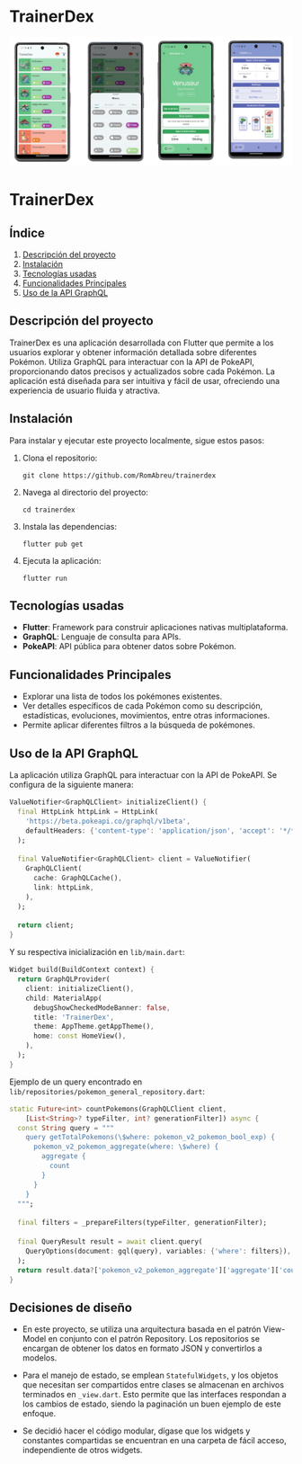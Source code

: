 # TrainerDex

![image.png](image.png)

# TrainerDex

## Índice

1. [Descripción del proyecto](#descripción-del-proyecto)
2. [Instalación](#instalación)
3. [Tecnologías usadas](#tecnologías-usadas)
4. [Funcionalidades Principales](#funcionalidades-principales)
5. [Uso de la API GraphQL](#uso-de-la-api-graphql)

## Descripción del proyecto

TrainerDex es una aplicación desarrollada con Flutter que permite a los usuarios explorar y obtener información detallada sobre diferentes Pokémon. Utiliza GraphQL para interactuar con la API de PokeAPI, proporcionando datos precisos y actualizados sobre cada Pokémon. La aplicación está diseñada para ser intuitiva y fácil de usar, ofreciendo una experiencia de usuario fluida y atractiva.

## Instalación

Para instalar y ejecutar este proyecto localmente, sigue estos pasos:

1. Clona el repositorio:
    
    ```
    git clone https://github.com/RomAbreu/trainerdex
    ```
    
2. Navega al directorio del proyecto:
    
    ```
    cd trainerdex
    ```
    
3. Instala las dependencias:
    
    ```
    flutter pub get
    ```
    
4. Ejecuta la aplicación:
    
    ```
    flutter run
    ```
    

## Tecnologías usadas

- **Flutter**: Framework para construir aplicaciones nativas multiplataforma.
- **GraphQL**: Lenguaje de consulta para APIs.
- **PokeAPI**: API pública para obtener datos sobre Pokémon.

## Funcionalidades Principales

- Explorar una lista de todos los pokémones existentes.
- Ver detalles específicos de cada Pokémon como su descripción, estadísticas, evoluciones, movimientos, entre otras informaciones.
- Permite aplicar diferentes filtros a la búsqueda de pokémones.

## Uso de la API GraphQL

La aplicación utiliza GraphQL para interactuar con la API de PokeAPI. Se configura de la siguiente manera:

```dart
ValueNotifier<GraphQLClient> initializeClient() {
  final HttpLink httpLink = HttpLink(
    'https://beta.pokeapi.co/graphql/v1beta',
    defaultHeaders: {'content-type': 'application/json', 'accept': '*/*'},
  );

  final ValueNotifier<GraphQLClient> client = ValueNotifier(
    GraphQLClient(
      cache: GraphQLCache(),
      link: httpLink,
    ),
  );

  return client;
}
```

Y su respectiva inicialización en `lib/main.dart`:

```dart
Widget build(BuildContext context) {
  return GraphQLProvider(
    client: initializeClient(),
    child: MaterialApp(
      debugShowCheckedModeBanner: false,
      title: 'TrainerDex',
      theme: AppTheme.getAppTheme(),
      home: const HomeView(),
    ),
  );
}
```

Ejemplo de un query encontrado en `lib/repositories/pokemon_general_repository.dart`:

```dart
static Future<int> countPokemons(GraphQLClient client,
    [List<String>? typeFilter, int? generationFilter]) async {
  const String query = """
    query getTotalPokemons(\$where: pokemon_v2_pokemon_bool_exp) {
      pokemon_v2_pokemon_aggregate(where: \$where) {
        aggregate {
          count
        }
      }
    }
  """;

  final filters = _prepareFilters(typeFilter, generationFilter);

  final QueryResult result = await client.query(
    QueryOptions(document: gql(query), variables: {'where': filters}),
  );
  return result.data?['pokemon_v2_pokemon_aggregate']['aggregate']['count'];
}
```

## Decisiones de diseño

- En este proyecto, se utiliza una arquitectura basada en el patrón View-Model en conjunto con el patrón Repository. Los repositorios se encargan de obtener los datos en formato JSON y convertirlos a modelos.

- Para el manejo de estado, se emplean `StatefulWidgets`, y los objetos que necesitan ser compartidos entre clases se almacenan en archivos terminados en `_view.dart`. Esto permite que las interfaces respondan a los cambios de estado, siendo la paginación un buen ejemplo de este enfoque.

- Se decidió hacer el código modular, dígase que los widgets y constantes compartidas se encuentran en una carpeta de fácil acceso, independiente de otros widgets.